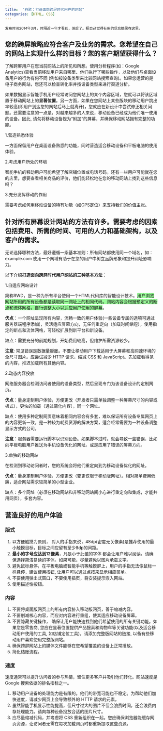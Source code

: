 ```yaml
---
title:  "谷歌：打造面向跨屏时代用户的网站"
categories: [HTML, CSS]
---
```

<small>发布时间2014年3月，时隔近一年才看到，落后了。把自己觉得有用的信息摘录在这里。</small>

## 您的跨屏策略应符合客户及业务的需求。您希望在自己的网站上实现什么样的目标？您的客户期望获得什么？

了解跨屏用户在您当前网站上的所见和所想。使用分析程序(如：Google Analytics)查看当前移动用户来自哪里、他们执行了哪些操作，以及他们与桌面设备用户的行为有何不同 (例如按设备类型来比较网站搜索查询)。如果您运营的是电子商务网站，您还可以检查转化率并按设备类型来进行渠道分析。

如果数据显示智能手机用户经常访问您网站上的某个内容区域，您就可以将该区域置于移动网站上的**显著位置**。另一方面，如果在您网站上某些版块的移动用户跳出率较高(即用户到达您的网站后马上就离开)，您就应在新设计中尝试修正相关问题。还需要注意的一点是，对越来越多的人来说，移动设备已经成为他们唯一使用的设备。因此, <span class="blue-text">请勿将移动设备视为“附加”的屏幕，并确保移动网站拥有完整的功能</span>。

<!--more-->

1.营造熟悉体验

一方面保留用户在桌面设备熟悉的功能，同时营造适合移动设备和平板电脑的使用体验。

2.考虑用户所处的环境

智能手机的移动用户可能希望了解店铺位置或电话号码。还有一些用户可能就在您的店里，想要查看相关商品的评价，他们能轻松地在您的移动网站上找到这些信息吗？

3.充分发挥移动的作用

需要考虑如何用移动设备的特有功能（如GPS定位）来支持我们的价值主张。

## 针对所有屏幕设计网站的方法有许多。需要考虑的因素包括费用、所需的时间、可用的人力和基础架构，以及客户的需求。

无论选择哪种方法，最好遵循一条基本准则：<span class="blue-text">所有网站都使用同一个域名</span>，如：example.com 使用一个网域有助于在您的用户中树立品牌形象和提升网址影响力。

以下介绍**打造面向跨屏时代用户网站的三种基本方法**：

1.自适应网站设计

简称RWD，是一种为所有平台使用一个HTML代码库的智能设计技术。<span style="background-color:palegreen;">用户浏览网站所用的所有设备都是读取同一网址上的相同代码。网站内容会根据预定义的断点和流体网格，自行调整大小以适应用户使用的屏幕</span>。

**优点**：一个网址呈现所有内容，流畅一致的用户体验(一些设备专属的选项可通过服务器端程序添加)，灵活适应屏幕方向，无任何重定向（加载时间缩短），使用指定的断点和流体网格，可轻松扩展到新平台和新设备。

缺点：需要充分的前期规划，开始费用较高，但维护所需资源较少。

**注意**: 常见错误是数据量膨胀。不要让移动用户下载适用于大屏幕和高网速环境的全尺寸图片。应尝试减少 HTTP 请求，缩减 CSS 和 JavaScript。先加载看得见的内容，推迟加载所有其他内容。

2.动态内容投放

网络服务器会检测访问者使用的设备类型，然后呈现专门为该设备设计的定制网页。

**优点**：量身定制用户体验，方便更改（开发者只需单独调整一种屏幕尺寸的内容或板式），更快的加载（通过简化内容），同一个网址。

缺点：使用多种定制网页意味着相同内容会有多套，难以保证所有设备专属网页上的内容更新一致。是一种较为耗费资源的解决方案，适合经常需要为一种设备调整显示方式的公司。

**注意**：服务器需要运行脚本以识别设备。如果脚本过时，就会导致一些错误，比如向平板电脑用户推送为手机设备优化的网址。或是应用了错误的屏幕方向。

3.单独的移动网站

在检测到移动访问者时，您的系统会将他们重定向到为移动设备优化的网址。

**优点**：量身定制用户体验，方便更改（变更仅限于移动版网址）。相对简单费用低廉，适合网站需求较简单的小型企业。

缺点：多个网址（必须在移动网站和非移动网站间小心进行重定向和集成，才能共用网页），多套内容。

## 营造良好的用户体验

### 版式

1. 以方便触摸为原则， 对人的手指来说，48dp(密度无关像素)是推荐使用的最小触摸目标，目标之间应留有至少8dp的间距。
2. **最小的字号应达到12像素**，凡是小于此值的字体 都会让用户难以阅读。请确保选择简洁易读的字体。如果可能，<span class="blue-text">尽量避免以图片承载文字</span>。
3. 避免鼠标悬停，在平板电脑或智能手机等触摸屏上，用户的手指无法像鼠标一样悬停，<span class="blue-text">建议使用按钮, 让用户可以通过点按来显示相应菜单</span>。
4. 不要使用弹出式窗口，不要使用插页，将安装提示嵌入网站。
5. 使用描述性按钮。

### 内容

1. 不要将桌面版网页上的所有内容挤入移动版网页，善于缩减内容。
2. 不要削减核心内容，而应对内容进行重组，使其适应移动设备屏幕。
3. 不要隐藏关键操作， 确保让用户能快速找到他们希望使用的所有关键功能。如果您是零售商, 您应在显著位置提供产品搜索和购物车等关键功能(以及适合移动用户使用的工具, 如店铺定位工具)。<span class="blue-text">请添加完整版网站的链接, 以备有些移动用户喜欢使用完整版网站</span>。
4. 确保跨屏网站上的媒体文件能够在您希望覆盖的设备上正常播放。
5. 简化结账流程。

### 速度

速度通常可以提升访问者的参与热情，留住更多客户并吸引他们转化。网站速度是 Google 搜索依据的排名指标之一。

1. 移动用户设备的处理能力是有限的。他们的带宽可能也不稳定。为帮助他们加快速度，请减少网页上会导致额外的 HTTP 请求的元素。
2. 虽然智能手机显示性能提高，但尺寸过大的图片不但会浪费时间，还会浪费内存处理能力。请向每种设备投放合适的图片尺寸。
3. 应尽量缩减代码，并考虑将 CSS 重新组织在一起。您应确保浏览器能缓存网页资源，让访问者无需在每次加载网页时都重新提取这些资源。
